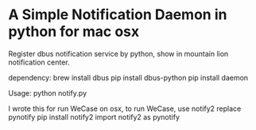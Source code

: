 A Simple Notification Daemon in python for mac osx
===

Register dbus notification service by python, show in mountain lion notification center.

dependency:
  brew install dbus
  pip install dbus-python
  pip install daemon

Usage:
  python notify.py
  
  I wrote this for run WeCase on osx, to run WeCase, use notify2 replace pynotify
  pip install notify2
  import notify2 as pynotify
  
